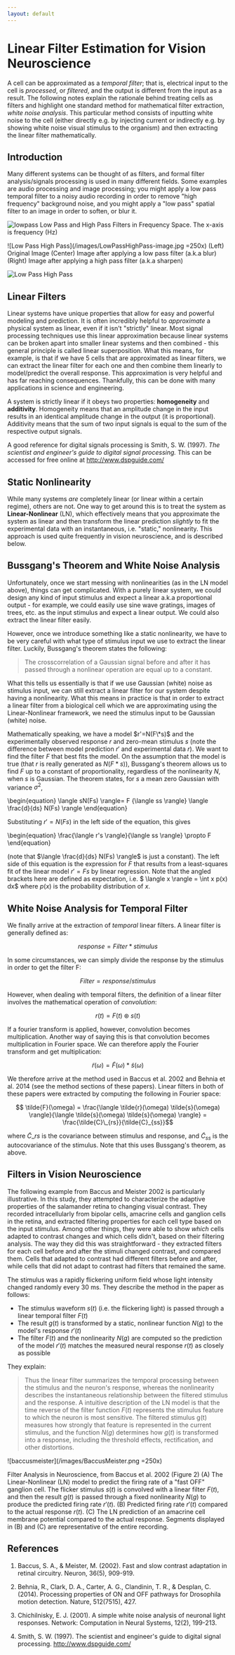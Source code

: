 ```yaml
---
layout: default
---
```


# Linear Filter Estimation for Vision Neuroscience

A cell can be approximated as a _temporal filter_; that is, electrical input to the cell is _processed_, or _filtered_, and the output is different from the input as a result. The following notes explain the rationale behind treating cells as filters and highlight one standard method for mathematical filter extraction, _white noise analysis_. This particular method consists of inputting white noise to the cell (either directly e.g. by injecting current or indirectly e.g. by showing white noise visual stimulus to the organism) and then extracting the linear filter mathematically.


## Introduction

Many different systems can be thought of as filters, and formal filter analysis/signals processing is used in many different fields. Some examples are audio processing and image processing; you might apply a low pass temporal filter to a noisy audio recording in order to remove "high frequency" background noise, and you might apply a "low pass" spatial filter to an image in order to soften, or blur it.


![lowpass](/images/lowpasshighpass.jpg)
Low Pass and High Pass Filters in Frequency Space. The x-axis is frequency (Hz)


![Low Pass High Pass](/images/LowPassHighPass-image.jpg =250x)
(Left) Original Image (Center) Image after applying a low pass filter (a.k.a blur) (Right) Image after applying a high pass filter (a.k.a sharpen)

![Low Pass High Pass](/images/LowPassHighPass-image.jpg)

## Linear Filters

Linear systems have unique properties that allow for easy and powerful modeling and prediction. It is often incredibly helpful to _approximate_ a physical system as linear, even if it isn't "strictly" linear. Most signal processing techniques use this linear approximation because linear systems can be broken apart into smaller linear systems and then combined - this general principle is called linear superposition. What this means, for example, is that if we have 5 cells that are approximated as linear filters, we can extract the linear filter for each one and then combine them linearly to model/predict the overall response. This approximation is very helpful and has far reaching consequences. Thankfully, this can be done with many applications in science and engineering.

A system is strictly linear if it obeys two properties: **homogeneity** and **additivity**. Homogeneity means that an amplitude change in the input results in an identical amplitude change in the output (it is proportional). Additivity means that the sum of two input signals is equal to the sum of the respective output signals.

A good reference for digital signals processing is Smith, S. W. (1997). _The scientist and engineer's guide to digital signal processing._ This can be accessed for free online at <http://www.dspguide.com/>

## Static Nonlinearity

While many systems _are_ completely linear (or linear within a certain regime), others are not. One way to get around this is to treat the system as **Linear-Nonlinear** (LN), which effectively means that you approximate the system as linear and then transform the linear prediction _slightly_ to fit the experimental data with an instantaneous, i.e. "static," nonlinearity. This approach is used quite frequently in vision neuroscience, and is described below.

## Bussgang's Theorem and White Noise Analysis

Unfortunately, once we start messing with nonlinearities (as in the LN model above), things can get complicated. With a purely linear system, we could design any kind of input stimulus and expect a linear a.k.a proportional output - for example, we could easily use sine wave gratings, images of trees, etc. as the input stimulus and expect a linear output. We could also extract the linear filter easily.

However, once we introduce something like a static nonlinearity, we have to be very careful with what type of stimulus input we use to extract the linear filter. Luckily, Bussgang's theorem states the following:


> The crosscorrelation of a Gaussian signal before and after it has passed through a nonlinear operation are equal up to a constant.


What this tells us essentially is that if we use Gaussian (white) noise as stimulus input, we can still extract a linear filter for our system despite having a nonlinearity. What this means in practice is that in order to extract a linear filter from a biological cell which we are approximating using the Linear-Nonlinear framework, we need the stimulus input to be Gaussian (white) noise.

Mathematically speaking, we have a model $r'=N(F\*s)$ and the experimentally observed response $r$ and zero-mean stimulus $s$ (note the difference between model prediction $r'$ and experimental data $r$).  We want to find the filter $F$ that best fits the model.  On the assumption that the model is  true (that $r$ is really generated as $N(F*s)$), Bussgang's theorem allows us to find $F$ up to a constant of  proportionality, regardless of the nonlinearity $N$, when $s$ is Gaussian. The theorem states, for $s$  a mean zero Gaussian with variance $\sigma^2$,

\begin{equation}
\langle sN(Fs) \rangle= F {\langle ss \rangle} \langle \frac{d}{ds} N(Fs) \rangle
\end{equation}

Substituting $r'=N(Fs)$ in the left side of the equation, this gives

\begin{equation}
\frac{\langle r's \rangle}{\langle ss \rangle} \propto F
\end{equation}

(note that $\langle \frac{d}{ds} N(Fs) \rangle$ is just a constant). The left side of this equation is the expression for $F$ that results from a least-squares fit of the linear model $r'=Fs$ by linear regression. Note that the angled brackets here are defined as expectation, i.e. $ \langle x \rangle = \int x p(x) dx$ where $p(x)$ is the probability distribution of $x$.

## White Noise Analysis for Temporal Filter

We finally arrive at the extraction of _temporal_ linear filters. A linear filter is generally defined as:

$$ response = Filter*stimulus $$

In some circumstances, we can simply divide the response by the stimulus in order to get the filter F:

$$ Filter = response/stimulus $$

However, when dealing with temporal filters, the definition of a linear filter involves the mathematical operation of _convolution_:

$$ r(t) = F(t) \circledast s(t) $$

If a fourier transform is applied, however, convolution becomes multiplication. Another way of saying this is that convolution becomes multiplication in Fourier space. We can therefore apply the Fourier transform and get multiplication:

$$ \tilde{r}(\omega) = \tilde{F}(\omega) * \tilde{s}(\omega)$$

We therefore arrive at the method used in Baccus et al. 2002 and Behnia et al. 2014 (see the method sections of these papers). Linear filters in both of these papers were extracted by computing the following in Fourier space:

$$ \tilde{F}(\omega) = \frac{\langle \tilde{r}(\omega) \tilde{s}(\omega) \rangle}{\langle \tilde{s}(\omega) \tilde{s}(\omega) \rangle}  = \frac{\tilde{C}\_{rs}}{\tilde{C}_{ss}}$$

where $\tilde{C}\_{rs}$ is the covariance between stimulus and response, and $\tilde{C}_{ss}$ is the autocovariance of the stimulus. Note that this uses Bussgang's theorem, as above.







## Filters in Vision Neuroscience

The following example from Baccus and Meister 2002 is particularly illustrative. In this study, they attempted to characterize the adaptive properties of the salamander retina to changing visual contrast. They recorded intracellularly from bipolar cells, amacrine cells and ganglion cells in the retina, and extracted filtering properties for each cell type based on the input stimulus. Among other things, they were able to show *which* cells adapted to contrast changes and which cells didn't, based on their filtering analysis. The way they did this was straightforward - they extracted filters for each cell before and after the stimuli changed contrast, and compared them. Cells that adapted to contrast had different filters before and after, while cells that did not adapt to contrast had filters that remained the same.

The stimulus was a rapidly flickering uniform field whose light intensity changed randomly every 30 ms. They describe the method in the paper as follows:


* The stimulus waveform $s(t)$ (i.e. the flickering light) is passed through a linear temporal filter $F(t)$
* The result $g(t)$ is transformed by a static, nonlinear function $N(g)$ to the model's response $r'(t)$
* The filter $F(t)$ and the nonlinearity $N(g)$ are computed so the prediction of the model $r'(t)$ matches the measured neural response $r(t)$ as closely as possible


They explain:

> Thus the linear filter summarizes the temporal processing between the stimulus and the neuron's response, whereas the nonlinearity describes the instantaneous relationship between the filtered stimulus and the response. A intuitive description of the LN model is that the time reverse of the filter function $F(t)$ represents the stimulus feature to which the neuron is most sensitive. The filtered stimulus g(t) measures how strongly that feature is represented in the current stimulus, and the function $N(g)$ determines how $g(t)$ is transformed into a response, including the threshold effects, rectification, and other distortions.

![baccusmeister](/images/BaccusMeister.png =250x)

Filter Analysis in Neuroscience, from Baccus et al. 2002 (Figure 2) (A) The Linear-Nonlinear (LN) model to predict the firing rate of a "fast OFF" ganglion cell. The flicker stimulus $s(t)$ is convolved with a linear filter $F(t)$, and then the result $g(t)$ is passed through a fixed nonlinearity $N(g)$ to produce the predicted firing rate $r'(t)$. (B) Predicted firing rate $r'(t)$ compared to the actual response $r(t)$. (C) The LN prediction of an amacrine cell membrane potential compared to the actual response. Segments displayed in (B) and (C) are representative of the entire recording.




## References


1. Baccus, S. A., \& Meister, M. (2002). Fast and slow contrast adaptation in retinal circuitry. Neuron, 36(5), 909-919.

2. Behnia, R., Clark, D. A., Carter, A. G., Clandinin, T. R., \& Desplan, C. (2014). Processing properties of ON and OFF pathways for Drosophila motion detection. Nature, 512(7515), 427.

3. Chichilnisky, E. J. (2001). A simple white noise analysis of neuronal light responses. Network: Computation in Neural Systems, 12(2), 199-213.

4.  Smith, S. W. (1997). The scientist and engineer's guide to digital signal processing. <http://www.dspguide.com/>

